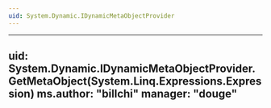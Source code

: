 ```yaml
---
uid: System.Dynamic.IDynamicMetaObjectProvider
---
```


---
uid: System.Dynamic.IDynamicMetaObjectProvider.GetMetaObject(System.Linq.Expressions.Expression)
ms.author: "billchi"
manager: "douge"
---
